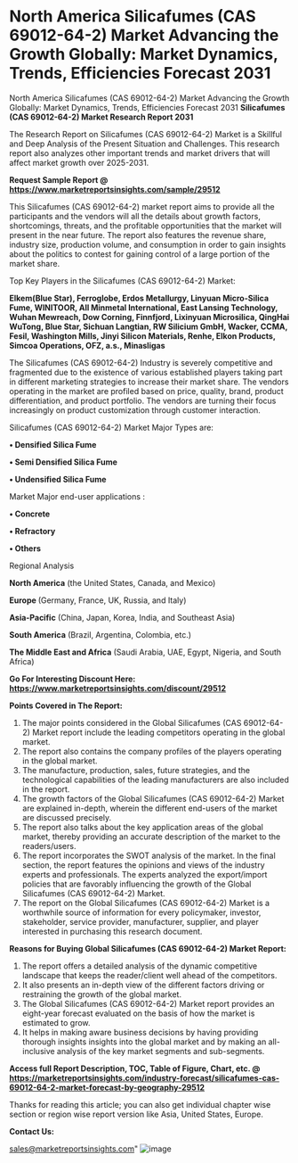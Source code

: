 # North America Silicafumes (CAS 69012-64-2) Market Advancing the Growth Globally: Market Dynamics, Trends, Efficiencies Forecast 2031
 North America Silicafumes (CAS 69012-64-2) Market Advancing the Growth Globally: Market Dynamics, Trends, Efficiencies Forecast 2031
<strong>Silicafumes (CAS 69012-64-2) Market Research Report 2031</strong>

The Research Report on Silicafumes (CAS 69012-64-2) Market is a Skillful and Deep Analysis of the Present Situation and Challenges. This research report also analyzes other important trends and market drivers that will affect market growth over 2025-2031.

<strong>Request Sample Report @ <a href=https://www.marketreportsinsights.com/sample/29512>https://www.marketreportsinsights.com/sample/29512</a></strong>

This Silicafumes (CAS 69012-64-2) market report aims to provide all the participants and the vendors will all the details about growth factors, shortcomings, threats, and the profitable opportunities that the market will present in the near future. The report also features the revenue share, industry size, production volume, and consumption in order to gain insights about the politics to contest for gaining control of a large portion of the market share.

Top Key Players in the Silicafumes (CAS 69012-64-2) Market:

<strong>Elkem(Blue Star), Ferroglobe, Erdos Metallurgy, Linyuan Micro-Silica Fume, WINITOOR, All Minmetal International, East Lansing Technology, Wuhan Mewreach, Dow Corning, Finnfjord, Lixinyuan Microsilica, QingHai WuTong, Blue Star, Sichuan Langtian, RW Silicium GmbH, Wacker, CCMA, Fesil, Washington Mills, Jinyi Silicon Materials, Renhe, Elkon Products, Simcoa Operations, OFZ, a.s., Minasligas</strong>

The Silicafumes (CAS 69012-64-2) Industry is severely competitive and fragmented due to the existence of various established players taking part in different marketing strategies to increase their market share. The vendors operating in the market are profiled based on price, quality, brand, product differentiation, and product portfolio. The vendors are turning their focus increasingly on product customization through customer interaction.

Silicafumes (CAS 69012-64-2) Market Major Types are:

<strong>• Densified Silica Fume

• Semi Densified Silica Fume

• Undensified Silica Fume</strong>

Market Major end-user applications :

<strong>• Concrete

• Refractory

• Others</strong>

Regional Analysis

</u><strong><b>North America</b></strong> (the United States, Canada, and Mexico)

<strong><b>Europe </b></strong>(Germany, France, UK, Russia, and Italy)

<strong><b>Asia-Pacific</b></strong> (China, Japan, Korea, India, and Southeast Asia)

<strong><b>South America</b></strong> (Brazil, Argentina, Colombia, etc.)

<strong><b>The Middle East and Africa</b></strong> (Saudi Arabia, UAE, Egypt, Nigeria, and South Africa)

<strong>Go For Interesting Discount Here: <a href=https://www.marketreportsinsights.com/discount/29512>https://www.marketreportsinsights.com/discount/29512</a></strong>

<strong>Points Covered in The Report:</strong>
<ol>
  <li>The major points considered in the Global Silicafumes (CAS 69012-64-2) Market report include the leading competitors operating in the global market.</li>
  <li>The report also contains the company profiles of the players operating in the global market.</li>
  <li>The manufacture, production, sales, future strategies, and the technological capabilities of the leading manufacturers are also included in the report.</li>
  <li>The growth factors of the Global Silicafumes (CAS 69012-64-2) Market are explained in-depth, wherein the different end-users of the market are discussed precisely.</li>
  <li>The report also talks about the key application areas of the global market, thereby providing an accurate description of the market to the readers/users.</li>
  <li>The report incorporates the SWOT analysis of the market. In the final section, the report features the opinions and views of the industry experts and professionals. The experts analyzed the export/import policies that are favorably influencing the growth of the Global Silicafumes (CAS 69012-64-2) Market.</li>
  <li>The report on the Global Silicafumes (CAS 69012-64-2) Market is a worthwhile source of information for every policymaker, investor, stakeholder, service provider, manufacturer, supplier, and player interested in purchasing this research document.</li>
</ol>
<strong>Reasons for Buying Global Silicafumes (CAS 69012-64-2) Market Report:</strong>

<ol>
  <li>The report offers a detailed analysis of the dynamic competitive landscape that keeps the reader/client well ahead of the competitors.</li>
  <li>It also presents an in-depth view of the different factors driving or restraining the growth of the global market.</li>
  <li>The Global Silicafumes (CAS 69012-64-2) Market report provides an eight-year forecast evaluated on the basis of how the market is estimated to grow.</li>
  <li>It helps in making aware business decisions by having providing thorough insights insights into the global market and by making an all-inclusive analysis of the key market segments and sub-segments.</li>
</ol>
<strong>Access full Report Description, TOC, Table of Figure, Chart, etc. @ <a href=https://marketreportsinsights.com/industry-forecast/silicafumes-cas-69012-64-2-market-forecast-by-geography-29512>https://marketreportsinsights.com/industry-forecast/silicafumes-cas-69012-64-2-market-forecast-by-geography-29512</a></strong>


Thanks for reading this article; you can also get individual chapter wise section or region wise report version like Asia, United States, Europe.

<strong>Contact Us:</strong>

sales@marketreportsinsights.com"
![image](https://github.com/user-attachments/assets/92a6dc71-65db-4db9-87e0-38fb6bb40038)
